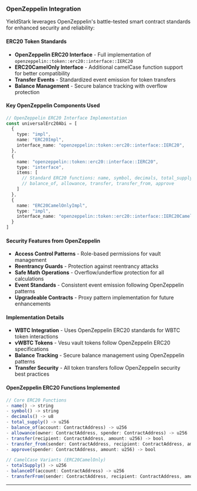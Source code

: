 ### **OpenZeppelin Integration**

YieldStark leverages OpenZeppelin's battle-tested smart contract standards for enhanced security and reliability:

#### **ERC20 Token Standards**
- **OpenZeppelin ERC20 Interface** - Full implementation of `openzeppelin::token::erc20::interface::IERC20`
- **ERC20CamelOnly Interface** - Additional camelCase function support for better compatibility
- **Transfer Events** - Standardized event emission for token transfers
- **Balance Management** - Secure balance tracking with overflow protection

#### **Key OpenZeppelin Components Used**

```typescript
// OpenZeppelin ERC20 Interface Implementation
const universalErc20Abi = [
  {
    type: "impl",
    name: "ERC20Impl",
    interface_name: "openzeppelin::token::erc20::interface::IERC20",
  },
  {
    name: "openzeppelin::token::erc20::interface::IERC20",
    type: "interface",
    items: [
      // Standard ERC20 functions: name, symbol, decimals, total_supply
      // balance_of, allowance, transfer, transfer_from, approve
    ]
  },
  {
    name: "ERC20CamelOnlyImpl", 
    type: "impl",
    interface_name: "openzeppelin::token::erc20::interface::IERC20CamelOnly",
  }
]
```

#### **Security Features from OpenZeppelin**
- **Access Control Patterns** - Role-based permissions for vault management
- **Reentrancy Guards** - Protection against reentrancy attacks
- **Safe Math Operations** - Overflow/underflow protection for all calculations
- **Event Standards** - Consistent event emission following OpenZeppelin patterns
- **Upgradeable Contracts** - Proxy pattern implementation for future enhancements

#### **Implementation Details**
- **WBTC Integration** - Uses OpenZeppelin ERC20 standards for WBTC token interactions
- **vWBTC Tokens** - Vesu vault tokens follow OpenZeppelin ERC20 specifications
- **Balance Tracking** - Secure balance management using OpenZeppelin patterns
- **Transfer Security** - All token transfers follow OpenZeppelin security best practices

#### **OpenZeppelin ERC20 Functions Implemented**
```typescript
// Core ERC20 Functions
- name() -> string
- symbol() -> string  
- decimals() -> u8
- total_supply() -> u256
- balance_of(account: ContractAddress) -> u256
- allowance(owner: ContractAddress, spender: ContractAddress) -> u256
- transfer(recipient: ContractAddress, amount: u256) -> bool
- transfer_from(sender: ContractAddress, recipient: ContractAddress, amount: u256) -> bool
- approve(spender: ContractAddress, amount: u256) -> bool

// CamelCase Variants (ERC20CamelOnly)
- totalSupply() -> u256
- balanceOf(account: ContractAddress) -> u256
- transferFrom(sender: ContractAddress, recipient: ContractAddress, amount: u256) -> bool
```

---
